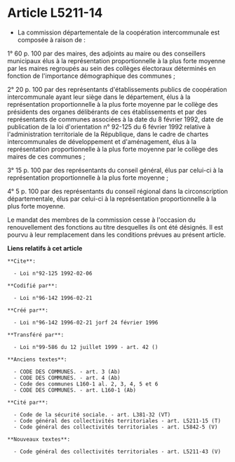 # Article L5211-14

- La commission départementale de la coopération intercommunale est composée à raison de :

1° 60 p. 100 par des maires, des adjoints au maire ou des conseillers municipaux élus à la représentation proportionnelle à
la plus forte moyenne par les maires regroupés au sein des collèges électoraux déterminés en fonction de l'importance
démographique des communes ;

2° 20 p. 100 par des représentants d'établissements publics de coopération intercommunale ayant leur siège dans le
département, élus à la représentation proportionnelle à la plus forte moyenne par le collège des présidents des organes
délibérants de ces établissements et par des représentants de communes associées à la date du 8 février 1992, date de
publication de la loi d'orientation n° 92-125 du 6 février 1992 relative à l'administration territoriale de la République,
dans le cadre de chartes intercommunales de développement et d'aménagement, élus à la représentation proportionnelle à la
plus forte moyenne par le collège des maires de ces communes ;

3° 15 p. 100 par des représentants du conseil général, élus par celui-ci à la représentation proportionnelle à la plus forte
moyenne ;

4° 5 p. 100 par des représentants du conseil régional dans la circonscription départementale, élus par celui-ci à la
représentation proportionnelle à la plus forte moyenne.

Le mandat des membres de la commission cesse à l'occasion du renouvellement des fonctions au titre desquelles ils ont été
désignés. Il est pourvu à leur remplacement dans les conditions prévues au présent article.

**Liens relatifs à cet article**

	**Cite**:

	  - Loi n°92-125 1992-02-06

	**Codifié par**:

	  - Loi n°96-142 1996-02-21

	**Créé par**:

	  - Loi n°96-142 1996-02-21 jorf 24 février 1996

	**Transféré par**:

	  - Loi n°99-586 du 12 juillet 1999 - art. 42 ()

	**Anciens textes**:

	  - CODE DES COMMUNES. - art. 3 (Ab)
	  - CODE DES COMMUNES. - art. 4 (Ab)
	  - Code des communes L160-1 al. 2, 3, 4, 5 et 6
	  - CODE DES COMMUNES. - art. L160-1 (Ab)

	**Cité par**:

	  - Code de la sécurité sociale. - art. L381-32 (VT)
	  - Code général des collectivités territoriales - art. L5211-15 (T)
	  - Code général des collectivités territoriales - art. L5842-5 (V)

	**Nouveaux textes**:

	  - Code général des collectivités territoriales - art. L5211-43 (V)
